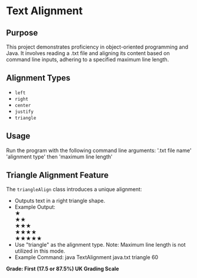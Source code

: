 # Text Alignment

## Purpose
This project demonstrates proficiency in object-oriented programming and Java. It involves reading a .txt file and aligning its content based on command line inputs, adhering to a specified maximum line length.

## Alignment Types
- `left`
- `right`
- `center`
- `justify`
- `triangle`

## Usage
Run the program with the following command line arguments: '.txt file name' 'alignment type' then 'maximum line length'

## Triangle Alignment Feature
The `triangleAlign` class introduces a unique alignment:
- Outputs text in a right triangle shape.
- Example Output:  
★  
★★  
★★★  
★★★★  
★★★★★  
- Use "triangle" as the alignment type. Note: Maximum line length is not utilized in this mode.
- Example Command: java TextAlignment java.txt triangle 60


**Grade: First (17.5 or 87.5%) UK Grading Scale**
